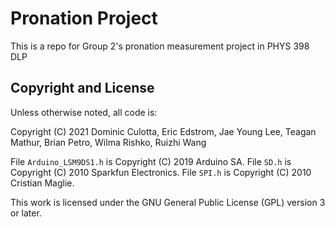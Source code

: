 # Pronation Project

This is a repo for Group 2's pronation measurement project in PHYS 398 DLP

## Copyright and License

Unless otherwise noted, all code is:

Copyright (C) 2021 Dominic Culotta, Eric Edstrom, Jae Young Lee, Teagan Mathur, Brian Petro, Wilma Rishko, Ruizhi Wang

File `Arduino_LSM9DS1.h` is Copyright (C) 2019 Arduino SA.
File `SD.h` is Copyright (C) 2010 Sparkfun Electronics.
File `SPI.h` is Copyright (C) 2010 Cristian Maglie.

This work is licensed under the GNU General Public License (GPL) version 3 or later.
